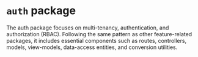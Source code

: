 # `auth` package 

The auth package focuses on multi-tenancy, authentication, and authorization (RBAC). Following the same pattern as other feature-related packages, it includes essential components such as routes, controllers, models, view-models, data-access entities, and conversion utilities.
